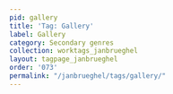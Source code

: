 ```yaml
---
pid: gallery
title: 'Tag: Gallery'
label: Gallery
category: Secondary genres
collection: worktags_janbrueghel
layout: tagpage_janbrueghel
order: '073'
permalink: "/janbrueghel/tags/gallery/"
---
```

